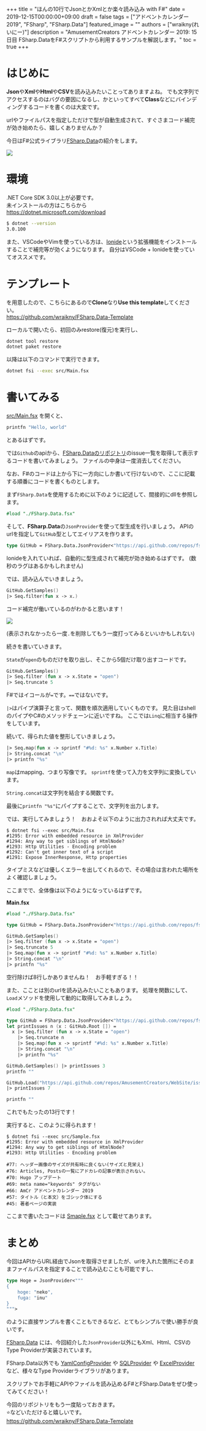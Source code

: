 +++
title =  "ほんの10行でJsonとかXmlとか楽々読み込み with F#"
date = 2019-12-15T00:00:00+09:00
draft = false
tags = ["アドベントカレンダー2019", "FSharp", "FSharp.Data"]
featured_image = ""
authors = ["wraikny(れいにー)"]
description = "AmusementCreators アドベントカレンダー 2019: 15日目 FSharp.DataをF#スクリプトから利用するサンプルを解説します。"
toc = true
+++

# はじめに
**Json**や**Xml**や**Html**や**CSV**を読み込みたいことってありますよね。
でも文字列でアクセスするのはバグの要因になるし、かといってすべて**Class**などにバインディングするコードを書くのは大変です。

urlやファイルパスを指定しただけで型が自動生成されて、すぐさまコード補完が効き始めたら、嬉しくありませんか？

今日はF#公式ライブラリ[FSharp.Data](http://fsharp.github.io/FSharp.Data/)の紹介をします。

![](/images/acac2019/15_fsharp-data-github.png)

# 環境
.NET Core SDK 3.0以上が必要です。  
未インストールの方はこちらから  
https://dotnet.microsoft.com/download

```bash
$ dotnet --version
3.0.100
```

また、VSCodeやVimを使っている方は、[Ionide](http://ionide.io/)という拡張機能をインストールすることで補完等が効くようになります。
自分はVSCode + Ionideを使っていてオススメです。

# テンプレート
を用意したので、こちらにあるので**Clone**なり**Use this template**してください。  
https://github.com/wraikny/FSharp.Data-Template  

ローカルで開いたら、初回のみrestore(復元)を実行し、

```bash
dotnet tool restore
dotnet paket restore
```

以降は以下のコマンドで実行できます。

```bash
dotnet fsi --exec src/Main.fsx
```

# 書いてみる

[src/Main.fsx](https://github.com/wraikny/FSharp.Data-Template/blob/master/src/Main.fsx)
を開くと、

```fsharp
printfn "Hello, world"
```

とあるはずです。

では`Github`のapiから、[FSharp.Dataのリポジトリ](https://github.com/fsharp/FSharp.Data)のissue一覧を取得して表示するコードを書いてみましょう。
ファイルの中身は一度消去してください。

なお、F#のコードは上から下に一方向にしか書いて行けないので、ここに記載する順番にコードを書くものとします。

まず`FSharp.Data`を使用するために以下のように記述して、間接的にdllを参照します。

```fsharp
#load "./FSharp.Data.fsx"
```

そして、**FSharp.Data**の`JsonProvider`を使って型生成を行いましょう。
APIのurlを指定して`GitHub`型としてエイリアスを作ります。

```fsharp
type GitHub = FSharp.Data.JsonProvider<"https://api.github.com/repos/fsharp/FSharp.Data/issues">
```

Ionideを入れていれば、自動的に型生成されて補完が効き始めるはずです。
(数秒のラグはあるかもしれません)

では、読み込んでいきましょう。

```fsharp
GitHub.GetSamples()
|> Seq.filter(fun x -> x.)
```


コード補完が働いているのがわかると思います！

![](/images/acac2019/15_fsharp-data-github.png)

(表示されなかったら一度`.`を削除してもう一度打ってみるといいかもしれない)

続きを書いていきます。

`State`が`open`のものだけを取り出し、そこから5個だけ取り出すコードです。

```fsharp
GitHub.GetSamples()
|> Seq.filter (fun x -> x.State = "open")
|> Seq.truncate 5
```

F#ではイコールが`=`です。`==`ではないです。

`|>`はパイプ演算子と言って、関数を順次適用していくものです。
見た目はshellのパイプやC#のメソッドチェーンに近いですね。
ここでは`Linq`に相当する操作をしています。

続いて、得られた値を整形していきましょう。

```fsharp
|> Seq.map(fun x -> sprintf "#%d: %s" x.Number x.Title)
|> String.concat "\n"
|> printfn "%s"
```

`map`はmapping、つまり写像です。
`sprintf`を使って入力を文字列に変換しています。

`String.concat`は文字列を結合する関数です。

最後に`printfn "%s"`にパイプすることで、文字列を出力します。

では、実行してみましょう！　おおよそ以下のように出力されれば大丈夫です。

```
$ dotnet fsi --exec src/Main.fsx
#1295: Error with embedded resource in XmlProvider
#1294: Any way to get siblings of HtmlNode?
#1293: Http Utilities - Encoding problem
#1292: Can't get inner text of a script
#1291: Expose InnerResponse, Http properties
```

タイプミスなどは優しくエラーを出してくれるので、その場合は言われた場所をよく確認しましょう。

ここまでで、全体像は以下のようになっているはずです。

**Main.fsx**
```fsharp
#load "./FSharp.Data.fsx"

type GitHub = FSharp.Data.JsonProvider<"https://api.github.com/repos/fsharp/FSharp.Data/issues">

GitHub.GetSamples()
|> Seq.filter (fun x -> x.State = "open")
|> Seq.truncate 5
|> Seq.map(fun x -> sprintf "#%d: %s" x.Number x.Title)
|> String.concat "\n"
|> printfn "%s"
```

空行除けば8行しかありませんね！　お手軽すぎる！！

また、こことは別のurlを読み込みたいこともあります。
処理を関数にして、`Load`メソッドを使用して動的に取得してみましょう。

```fsharp
#load "./FSharp.Data.fsx"

type GitHub = FSharp.Data.JsonProvider<"https://api.github.com/repos/fsharp/FSharp.Data/issues">
let printIssues n (x : GitHub.Root []) =
  x |> Seq.filter (fun x -> x.State = "open")
    |> Seq.truncate n
    |> Seq.map(fun x -> sprintf "#%d: %s" x.Number x.Title)
    |> String.concat "\n"
    |> printfn "%s"

GitHub.GetSamples() |> printIssues 3
printfn ""

GitHub.Load("https://api.github.com/repos/AmusementCreators/WebSite/issues")
|> printIssues 7

printfn ""
```

これでもたったの13行です！

実行すると、このように得られます！

```
$ dotnet fsi --exec src/Sample.fsx
#1295: Error with embedded resource in XmlProvider
#1294: Any way to get siblings of HtmlNode?
#1293: Http Utilities - Encoding problem

#77: ヘッダー画像のサイズが共有時に良くない(サイズと見栄え)
#76: Articles, Postsの一覧にアドカレの記事が表示されない。
#70: Hugo アップデート
#69: meta name="keywords" タグがない
#66: AmCr アドベントカレンダー 2019
#57: タイトル（と本文）をゴシック体にする
#45: 著者ページの実装
```

ここまで書いたコードは
[Smaple.fsx](https://github.com/wraikny/FSharp.Data-Template/blob/master/src/Sample.fsx)
として載せてあります。

# まとめ
今回はAPIからURL経由でJsonを取得させましたが、urlを入れた箇所にそのままファイルパスを指定することで読み込むことも可能ですし、

```fsharp
type Hoge = JsonProvider<"""
{
    hoge: "neko",
    fuga: "inu"
}
""">
```

のように直接サンプルを書くこともできるなど、とてもシンプルで使い勝手が良いです。

[FSharp.Data](https://fsharp.github.io/FSharp.Data/)
には、今回紹介した`JsonProvider`以外にもXml、Html、CSVのType Providerが実装されています。

FSharp.Data以外でも
[YamlConfigProvider](https://fsprojects.github.io/FSharp.Configuration/YamlConfigProvider.html)
や
[SQLProvider](https://fsprojects.github.io/SQLProvider/)
や
[ExcelProvider](https://fsprojects.github.io/ExcelProvider/)
など、様々なType Providerライブラリがあります。

スクリプトでお手軽にAPIやファイルを読み込めるF#とFSharp.Dataをぜひ使ってみてください！

今回のリポジトリをもう一度貼っておきます。  
:star:などいただけると嬉しいです。  
https://github.com/wraikny/FSharp.Data-Template  
